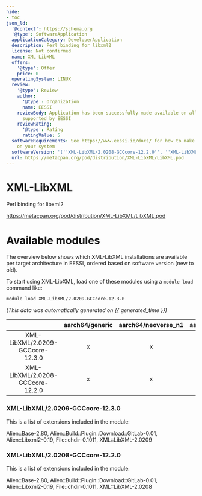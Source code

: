 ```yaml
---
hide:
- toc
json_ld:
  '@context': https://schema.org
  '@type': SoftwareApplication
  applicationCategory: DeveloperApplication
  description: Perl binding for libxml2
  license: Not confirmed
  name: XML-LibXML
  offers:
    '@type': Offer
    price: 0
  operatingSystem: LINUX
  review:
    '@type': Review
    author:
      '@type': Organization
      name: EESSI
    reviewBody: Application has been successfully made available on all architectures
      supported by EESSI
    reviewRating:
      '@type': Rating
      ratingValue: 5
  softwareRequirements: See https://www.eessi.io/docs/ for how to make EESSI available
    on your system
  softwareVersion: '[''XML-LibXML/2.0208-GCCcore-12.2.0'', ''XML-LibXML/2.0209-GCCcore-12.3.0'']'
  url: https://metacpan.org/pod/distribution/XML-LibXML/LibXML.pod
---
```


XML-LibXML
==========


Perl binding for libxml2

https://metacpan.org/pod/distribution/XML-LibXML/LibXML.pod
# Available modules


The overview below shows which XML-LibXML installations are available per target architecture in EESSI, ordered based on software version (new to old).

To start using XML-LibXML, load one of these modules using a `module load` command like:

```shell
module load XML-LibXML/2.0209-GCCcore-12.3.0
```

*(This data was automatically generated on {{ generated_time }})*

| |aarch64/generic|aarch64/neoverse_n1|aarch64/neoverse_v1|aarch64/nvidia/grace|x86_64/generic|x86_64/amd/zen2|x86_64/amd/zen3|x86_64/amd/zen4|x86_64/intel/cascadelake|x86_64/intel/haswell|x86_64/intel/icelake|x86_64/intel/sapphirerapids|x86_64/intel/skylake_avx512|
| :---: | :---: | :---: | :---: | :---: | :---: | :---: | :---: | :---: | :---: | :---: | :---: | :---: | :---: |
|XML-LibXML/2.0209-GCCcore-12.3.0|x|x|x|x|x|x|x|x|x|x|x|x|x|
|XML-LibXML/2.0208-GCCcore-12.2.0|x|x|x|x|x|x|x|x|x|x|x|x|x|


### XML-LibXML/2.0209-GCCcore-12.3.0

This is a list of extensions included in the module:

Alien::Base-2.80, Alien::Build::Plugin::Download::GitLab-0.01, Alien::Libxml2-0.19, File::chdir-0.1011, XML::LibXML-2.0209

### XML-LibXML/2.0208-GCCcore-12.2.0

This is a list of extensions included in the module:

Alien::Base-2.80, Alien::Build::Plugin::Download::GitLab-0.01, Alien::Libxml2-0.19, File::chdir-0.1011, XML::LibXML-2.0208